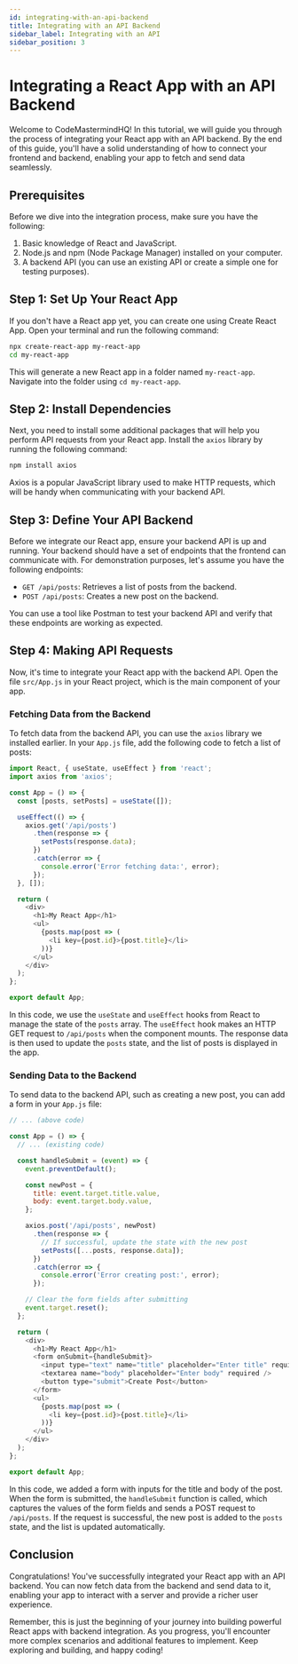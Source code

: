 ```yaml
---
id: integrating-with-an-api-backend
title: Integrating with an API Backend
sidebar_label: Integrating with an API
sidebar_position: 3
---
```


# Integrating a React App with an API Backend

Welcome to CodeMastermindHQ! In this tutorial, we will guide you through the process of integrating your React app with an API backend. By the end of this guide, you'll have a solid understanding of how to connect your frontend and backend, enabling your app to fetch and send data seamlessly.

## Prerequisites

Before we dive into the integration process, make sure you have the following:

1. Basic knowledge of React and JavaScript.
2. Node.js and npm (Node Package Manager) installed on your computer.
3. A backend API (you can use an existing API or create a simple one for testing purposes).

## Step 1: Set Up Your React App

If you don't have a React app yet, you can create one using Create React App. Open your terminal and run the following command:

```bash
npx create-react-app my-react-app
cd my-react-app
```

This will generate a new React app in a folder named `my-react-app`. Navigate into the folder using `cd my-react-app`.

## Step 2: Install Dependencies

Next, you need to install some additional packages that will help you perform API requests from your React app. Install the `axios` library by running the following command:

```bash
npm install axios
```

Axios is a popular JavaScript library used to make HTTP requests, which will be handy when communicating with your backend API.

## Step 3: Define Your API Backend

Before we integrate our React app, ensure your backend API is up and running. Your backend should have a set of endpoints that the frontend can communicate with. For demonstration purposes, let's assume you have the following endpoints:

- `GET /api/posts`: Retrieves a list of posts from the backend.
- `POST /api/posts`: Creates a new post on the backend.

You can use a tool like Postman to test your backend API and verify that these endpoints are working as expected.

## Step 4: Making API Requests

Now, it's time to integrate your React app with the backend API. Open the file `src/App.js` in your React project, which is the main component of your app.

### Fetching Data from the Backend

To fetch data from the backend API, you can use the `axios` library we installed earlier. In your `App.js` file, add the following code to fetch a list of posts:

```javascript title="App.js"
import React, { useState, useEffect } from 'react';
import axios from 'axios';

const App = () => {
  const [posts, setPosts] = useState([]);

  useEffect(() => {
    axios.get('/api/posts')
      .then(response => {
        setPosts(response.data);
      })
      .catch(error => {
        console.error('Error fetching data:', error);
      });
  }, []);

  return (
    <div>
      <h1>My React App</h1>
      <ul>
        {posts.map(post => (
          <li key={post.id}>{post.title}</li>
        ))}
      </ul>
    </div>
  );
};

export default App;
```

In this code, we use the `useState` and `useEffect` hooks from React to manage the state of the `posts` array. The `useEffect` hook makes an HTTP GET request to `/api/posts` when the component mounts. The response data is then used to update the `posts` state, and the list of posts is displayed in the app.

### Sending Data to the Backend

To send data to the backend API, such as creating a new post, you can add a form in your `App.js` file:

```javascript title="App.js"
// ... (above code)

const App = () => {
  // ... (existing code)

  const handleSubmit = (event) => {
    event.preventDefault();

    const newPost = {
      title: event.target.title.value,
      body: event.target.body.value,
    };

    axios.post('/api/posts', newPost)
      .then(response => {
        // If successful, update the state with the new post
        setPosts([...posts, response.data]);
      })
      .catch(error => {
        console.error('Error creating post:', error);
      });

    // Clear the form fields after submitting
    event.target.reset();
  };

  return (
    <div>
      <h1>My React App</h1>
      <form onSubmit={handleSubmit}>
        <input type="text" name="title" placeholder="Enter title" required />
        <textarea name="body" placeholder="Enter body" required />
        <button type="submit">Create Post</button>
      </form>
      <ul>
        {posts.map(post => (
          <li key={post.id}>{post.title}</li>
        ))}
      </ul>
    </div>
  );
};

export default App;
```

In this code, we added a form with inputs for the title and body of the post. When the form is submitted, the `handleSubmit` function is called, which captures the values of the form fields and sends a POST request to `/api/posts`. If the request is successful, the new post is added to the `posts` state, and the list is updated automatically.

## Conclusion

Congratulations! You've successfully integrated your React app with an API backend. You can now fetch data from the backend and send data to it, enabling your app to interact with a server and provide a richer user experience.

Remember, this is just the beginning of your journey into building powerful React apps with backend integration. As you progress, you'll encounter more complex scenarios and additional features to implement. Keep exploring and building, and happy coding!

